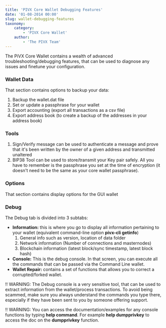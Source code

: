 ```yaml
---
title: 'PIVX Core Wallet Debugging Features'
date: '01-08-2014 00:00'
slug: wallet-debugging-features
taxonomy:
    category:
        - 'PIVX Core Wallet'
    author:
        - 'The PIVX Team'
---
```



The PiVX Core Wallet contains a wealth of advanced troubleshooting/debugging features, that can be used to diagnose any issues and finetune your configuration.

### Wallet Data

That section contains options to backup your data:
1. Backup the wallet.dat file
2. Set or update a passphrase for your wallet
3. Export accounting (export all transactions as a csv file)
4. Export address book (to create a backup of the addresses in your address book)

### Tools

1. Sign/Verify message can be used to authenticate a message and prove that it's been written by the owner of a given address and transmitted unaltered
2. BIP38 Tool can be used to store/transmit your Key pair safely. All you have to remember is the passphrase you set at the time of encryption (it doesn't need to be the same as your core wallet passphrase).

### Options

That section contains display options for the GUI wallet

### Debug

The Debug tab is divided into 3 subtabs:
* **Information:** this is where you go to display all information pertaining to your wallet (equivalent command-line option **pivx-cli getinfo**)
  1. General info such as version, location of data folder
  2. Network information (Number of connections and masternodes)
  3. Blockchain information (latest block/sync timestamp, latest block hash)
* **Console:** This is the debug console. In that screen, you can execute all the commands that can be passed via the Command Line wallet.
* **Wallet Repair:** contains a set of functions that allows you to correct a corrupted/forked wallet.

!! WARNING: The Debug console is a very sensitive tool, that can be used to extract information from the wallet/process transactions. To avoid being scammed, make sure you always understand the commands you type there, especially if they have been sent to you by someone offering support.

!! WARNING: You can access the documentation/examples for any console functions by typing **help command**. For example **help dumpprivkey** to access the doc on the **dumpprivkey** function.
